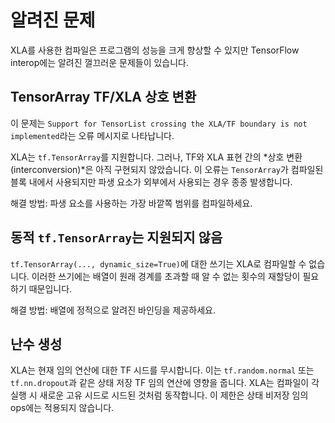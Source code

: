 # 알려진 문제

XLA를 사용한 컴파일은 프로그램의 성능을 크게 향상할 수 있지만 TensorFlow interop에는 알려진 껄끄러운 문제들이 있습니다.

## TensorArray TF/XLA 상호 변환

이 문제는 `Support for TensorList crossing the XLA/TF boundary is not implemented`라는 오류 메시지로 나타납니다.

XLA는 `tf.TensorArray`를 지원합니다. 그러나, TF와 XLA 표현 간의 *상호 변환(interconversion)*은 아직 구현되지 않았습니다. 이 오류는 `TensorArray`가 컴파일된 블록 내에서 사용되지만 파생 요소가 외부에서 사용되는 경우 종종 발생합니다.

해결 방법: 파생 요소를 사용하는 가장 바깥쪽 범위를 컴파일하세요.

## 동적 `tf.TensorArray`는 지원되지 않음

`tf.TensorArray(..., dynamic_size=True)`에 대한 쓰기는 XLA로 컴파일할 수 없습니다. 이러한 쓰기에는 배열이 원래 경계를 초과할 때 알 수 없는 횟수의 재할당이 필요하기 때문입니다.

해결 방법: 배열에 정적으로 알려진 바인딩을 제공하세요.

## 난수 생성

XLA는 현재 임의 연산에 대한 TF 시드를 무시합니다. 이는 `tf.random.normal` 또는 `tf.nn.dropout`과 같은 상태 저장 TF 임의 연산에 영향을 줍니다. XLA는 컴파일이 각 실행 시 새로운 고유 시드로 시드된 것처럼 동작합니다. 이 제한은 상태 비저장 임의 ops에는 적용되지 않습니다.
